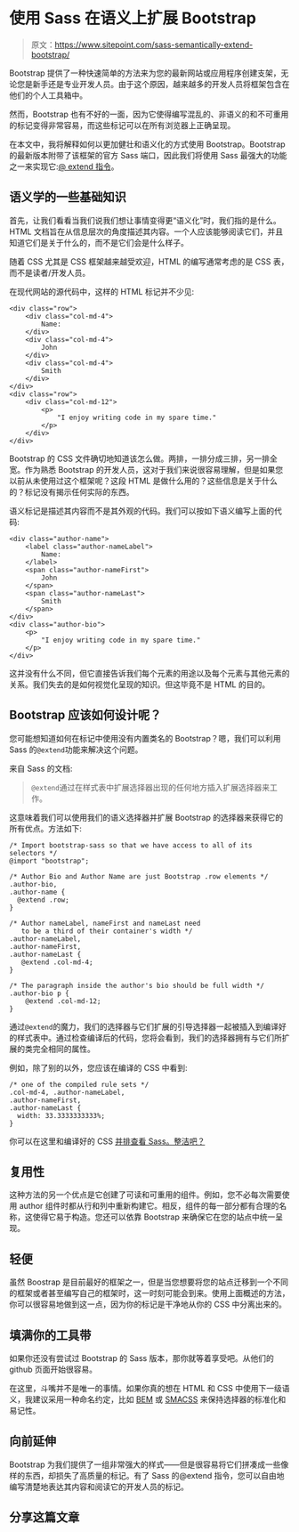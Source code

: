 # 使用 Sass 在语义上扩展 Bootstrap

> 原文：<https://www.sitepoint.com/sass-semantically-extend-bootstrap/>

Bootstrap 提供了一种快速简单的方法来为您的最新网站或应用程序创建支架，无论您是新手还是专业开发人员。由于这个原因，越来越多的开发人员将框架包含在他们的个人工具箱中。

然而，Bootstrap 也有不好的一面，因为它使得编写混乱的、非语义的和不可重用的标记变得非常容易，而这些标记可以在所有浏览器上正确呈现。

在本文中，我将解释如何以更加健壮和语义化的方式使用 Bootstrap。Bootstrap 的最新版本附带了该框架的官方 Sass 端口，因此我们将使用 Sass 最强大的功能之一来实现它:[@ extend 指令](http://sass-lang.com/documentation/file.SASS_REFERENCE.html#extend)。

## 语义学的一些基础知识

首先，让我们看看当我们说我们想让事情变得更“语义化”时，我们指的是什么。HTML 文档旨在从信息层次的角度描述其内容。一个人应该能够阅读它们，并且知道它们是关于什么的，而不是它们会是什么样子。

随着 CSS 尤其是 CSS 框架越来越受欢迎，HTML 的编写通常考虑的是 CSS 表，而不是读者/开发人员。

在现代网站的源代码中，这样的 HTML 标记并不少见:

```
<div class="row">
    <div class="col-md-4">
        Name:
    </div>
    <div class="col-md-4">
        John
    </div>
    <div class="col-md-4">
        Smith
    </div>
</div>
<div class="row">
    <div class="col-md-12">
        <p>
            "I enjoy writing code in my spare time."
        </p>
    </div>
</div>
```

Bootstrap 的 CSS 文件确切地知道该怎么做。两排，一排分成三排，另一排全宽。作为熟悉 Bootstrap 的开发人员，这对于我们来说很容易理解，但是如果您以前从未使用过这个框架呢？这段 HTML 是做什么用的？这些信息是关于什么的？标记没有揭示任何实际的东西。

语义标记是描述其内容而不是其外观的代码。我们可以按如下语义编写上面的代码:

```
<div class="author-name">
    <label class="author-nameLabel">
        Name:       
    </label>
    <span class="author-nameFirst">
        John        
    </span>
    <span class="author-nameLast">
        Smith
    </span>
</div>
<div class="author-bio">
    <p>
        "I enjoy writing code in my spare time."
    </p>
</div>
```

这并没有什么不同，但它直接告诉我们每个元素的用途以及每个元素与其他元素的关系。我们失去的是如何视觉化呈现的知识。但这毕竟不是 HTML 的目的。

## Bootstrap 应该如何设计呢？

您可能想知道如何在标记中使用没有内置类名的 Bootstrap？嗯，我们可以利用 Sass 的`@extend`功能来解决这个问题。

来自 Sass 的文档:

> `@extend`通过在样式表中扩展选择器出现的任何地方插入扩展选择器来工作。

这意味着我们可以使用我们的语义选择器并扩展 Bootstrap 的选择器来获得它的所有优点。方法如下:

```
/* Import bootstrap-sass so that we have access to all of its selectors */
@import "bootstrap";

/* Author Bio and Author Name are just Bootstrap .row elements */
.author-bio,
.author-name {
  @extend .row;
}

/* Author nameLabel, nameFirst and nameLast need
   to be a third of their container's width */
.author-nameLabel,
.author-nameFirst,
.author-nameLast {
   @extend .col-md-4;
}

/* The paragraph inside the author's bio should be full width */
.author-bio p {
    @extend .col-md-12;
}
```

通过`@extend`的魔力，我们的选择器与它们扩展的引导选择器一起被插入到编译好的样式表中。通过检查编译后的代码，您将会看到，我们的选择器拥有与它们所扩展的类完全相同的属性。

例如，除了别的以外，您应该在编译的 CSS 中看到:

```
/* one of the compiled rule sets */
.col-md-4, .author-nameLabel,
.author-nameFirst,
.author-nameLast {
  width: 33.3333333333%;
}
```

你可以在这里和编译好的 CSS [并排查看 Sass。整洁吧？](http://sassmeister.com/gist/9422986)

## 复用性

这种方法的另一个优点是它创建了可读和可重用的组件。例如，您不必每次需要使用 author 组件时都从行和列中重新构建它。相反，组件的每一部分都有合理的名称，这使得它易于构造。您还可以依靠 Bootstrap 来确保它在您的站点中统一呈现。

## 轻便

虽然 Boostrap 是目前最好的框架之一，但是当您想要将您的站点迁移到一个不同的框架或者甚至编写自己的框架时，这一时刻可能会到来。使用上面概述的方法，你可以很容易地做到这一点，因为你的标记是干净地从你的 CSS 中分离出来的。

## 填满你的工具带

如果你还没有尝试过 Bootstrap 的 Sass 版本，那你就等着享受吧。从他们的 github 页面开始很容易。

在这里，斗嘴并不是唯一的事情。如果你真的想在 HTML 和 CSS 中使用下一级语义，我建议采用一种命名约定，比如 [BEM](http://bem.info/method/) 或 [SMACSS](http://smacss.com/) 来保持选择器的标准化和易记性。

## 向前延伸

Bootstrap 为我们提供了一组非常强大的样式——但是很容易将它们拼凑成一些像样的东西，却损失了高质量的标记。有了 Sass 的@extend 指令，您可以自由地编写清楚地表达其内容和阅读它的开发人员的标记。

## 分享这篇文章